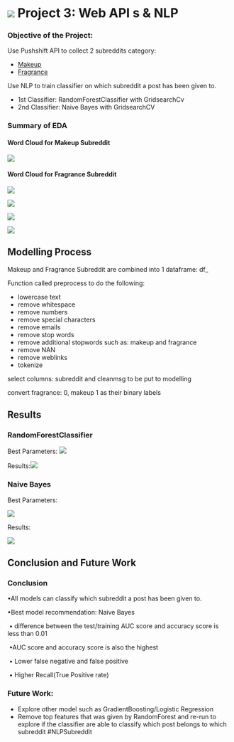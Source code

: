 

# ![](https://ga-dash.s3.amazonaws.com/production/assets/logo-9f88ae6c9c3871690e33280fcf557f33.png) **Project 3: Web API s & NLP**

### Objective of the Project:

Use Pushshift API to collect 2 subreddits category: 

* [Makeup](https://www.reddit.com/r/Makeup/) 
* [Fragrance](https://www.reddit.com/r/fragrance/)

Use NLP to train classifier on which subreddit a post has been given to. 

* 1st Classifier: RandomForestClassifier with GridsearchCv
* 2nd Classifier: Naive Bayes with GridsearchCV 

### Summary of EDA

#### Word Cloud for Makeup Subreddit

![](https://github.com/siti-alawiyah/NLPSubreddit/blob/main/Images/makeup%20word%20cloud.png)

#### Word Cloud for Fragrance Subreddit

![](https://github.com/siti-alawiyah/NLPSubreddit/blob/main/Images/fragrance%20word%20cloud.png)

![](https://github.com/siti-alawiyah/NLPSubreddit/blob/main/Images/percentage%20of%20text%20only%20post.png)

![](https://github.com/siti-alawiyah/NLPSubreddit/blob/main/Images/top%20phrases.png)

![](https://github.com/siti-alawiyah/NLPSubreddit/blob/main/Images/venn%20diagram.png)

## Modelling Process

Makeup and Fragrance Subreddit are combined into 1 dataframe: df_

Function called preprocess to do the following:

* lowercase text
* remove whitespace
* remove numbers
* remove special characters
* remove emails
* remove stop words
* remove additional stopwords such as: makeup and fragrance
* remove NAN
* remove weblinks
* tokenize

select columns: subreddit and cleanmsg to be put to modelling

convert fragrance: 0, makeup 1 as their binary labels



## Results

### RandomForestClassifier

Best Parameters: ![](https://github.com/siti-alawiyah/NLPSubreddit/blob/main/Images/rf%20bestparams.png)

Results:![](https://github.com/siti-alawiyah/NLPSubreddit/blob/main/Images/rf%20results.png)

### Naive Bayes

Best Parameters: 

![](https://github.com/siti-alawiyah/NLPSubreddit/blob/main/Images/nb%20bestparams.png)

Results:

![](https://github.com/siti-alawiyah/NLPSubreddit/blob/main/Images/nb%20results.png)

## Conclusion and Future Work

### Conclusion

•All models can classify which subreddit a post has been given to.

•Best model recommendation: Naive Bayes

​	• difference between the test/training AUC score and accuracy score is less than 0.01 

​	•AUC score and accuracy score is also the highest

​	• Lower false negative and false positive

​	• Higher Recall(True Positive rate) 



### Future Work:

* Explore other model such as GradientBoosting/Logistic Regression
* Remove top features that was given by RandomForest and re-run to explore if the classifier are able to classify which post belongs to which subreddit
#NLPSubreddit
